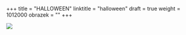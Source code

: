 +++
title = "HALLOWEEN"
linktitle = "halloween"
draft = true
weight = 1012000
obrazek = ""
+++

![](/assets/media/dýně%20hall.jpg)
